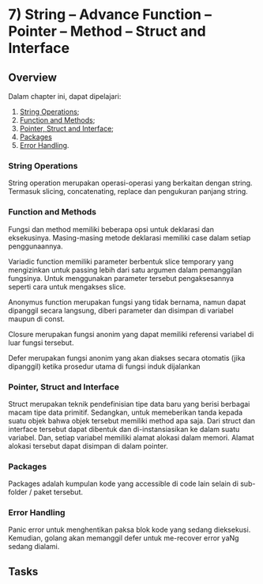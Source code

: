 # 7) String – Advance Function – Pointer – Method – Struct and Interface

## Overview

Dalam chapter ini, dapat dipelajari:

1. [String Operations](#string-operations);
2. [Function and Methods](#function-and-methods);
3. [Pointer, Struct and Interface](#pointer-struct-and-interface);
4. [Packages](#packages)
5. [Error Handling](#error-handling).

### String Operations

String operation merupakan operasi-operasi yang berkaitan dengan string. Termasuk slicing, concatenating, replace dan pengukuran panjang string.

### Function and Methods

Fungsi dan method memiliki beberapa opsi untuk deklarasi dan eksekusinya. Masing-masing metode deklarasi memiliki case dalam setiap penggunaannya.

Variadic function memiliki parameter berbentuk slice temporary yang mengizinkan untuk passing lebih dari satu argumen dalam pemanggilan fungsinya. Untuk menggunakan parameter tersebut pengaksesannya seperti cara untuk mengakses slice.

Anonymus function merupakan fungsi yang tidak bernama, namun dapat dipanggil secara langsung, diberi parameter dan disimpan di variabel maupun di const.

Closure merupakan fungsi anonim yang dapat memiliki referensi variabel di luar fungsi tersebut.

Defer merupakan fungsi anonim yang akan diakses secara otomatis (jika dipanggil) ketika prosedur utama di fungsi induk dijalankan

### Pointer, Struct and Interface

Struct merupakan teknik pendefinisian tipe data baru yang berisi berbagai macam tipe data primitif. Sedangkan, untuk memeberikan tanda kepada suatu objek bahwa objek tersebut memiliki method apa saja. Dari struct dan interface tersebut dapat dibentuk dan di-instansiasikan ke dalam suatu variabel. Dan, setiap variabel memiliki alamat alokasi dalam memori. Alamat alokasi tersebut dapat disimpan di dalam pointer.

### Packages

Packages adalah kumpulan kode yang accessible di code lain selain di sub-folder / paket tersebut.

### Error Handling

Panic error untuk menghentikan paksa blok kode yang sedang dieksekusi. Kemudian, golang akan memanggil defer untuk me-recover error yaNg sedang dialami.

## Tasks
